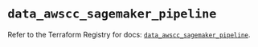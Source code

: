 # `data_awscc_sagemaker_pipeline`

Refer to the Terraform Registry for docs: [`data_awscc_sagemaker_pipeline`](https://registry.terraform.io/providers/hashicorp/awscc/0.70.0/docs/data-sources/sagemaker_pipeline).
